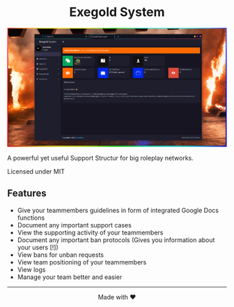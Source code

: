 <h1 align="center">Exegold System</h1>

<p align="center"><img src="./public/dist/img/preview.png"></p>

A powerful yet useful Support Structur for big roleplay networks.

Licensed under MIT

## Features

*   Give your teammembers guidelines in form of integrated Google Docs functions
*   Document any important support cases
*   View the supporting activity of your teammembers
*   Document any important ban protocols (Gives you information about your users [!])
*   View bans for unban requests
*   View team positioning of your teammembers
*   View logs
*   Manage your team better and easier


___
<p align="center">Made with ❤️</p>